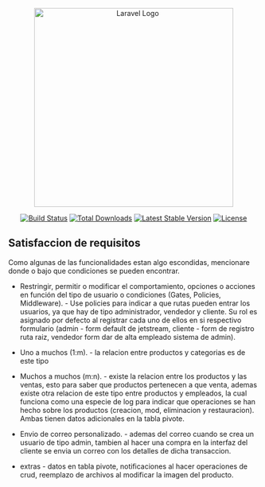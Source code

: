 <p align="center"><a href="https://laravel.com" target="_blank"><img src="https://raw.githubusercontent.com/laravel/art/master/logo-lockup/5%20SVG/2%20CMYK/1%20Full%20Color/laravel-logolockup-cmyk-red.svg" width="400" alt="Laravel Logo"></a></p>

<p align="center">
<a href="https://github.com/laravel/framework/actions"><img src="https://github.com/laravel/framework/workflows/tests/badge.svg" alt="Build Status"></a>
<a href="https://packagist.org/packages/laravel/framework"><img src="https://img.shields.io/packagist/dt/laravel/framework" alt="Total Downloads"></a>
<a href="https://packagist.org/packages/laravel/framework"><img src="https://img.shields.io/packagist/v/laravel/framework" alt="Latest Stable Version"></a>
<a href="https://packagist.org/packages/laravel/framework"><img src="https://img.shields.io/packagist/l/laravel/framework" alt="License"></a>
</p>

## Satisfaccion de requisitos
Como algunas de las funcionalidades estan algo escondidas, mencionare donde o bajo que condiciones se pueden encontrar.

- Restringir, permitir o modificar el comportamiento, opciones o acciones en función del tipo de usuario o condiciones (Gates, Policies, Middleware). - Use policies para indicar a que rutas pueden entrar los usuarios, ya que hay de tipo administrador, vendedor y cliente. Su rol es asignado por defecto al registrar cada uno de ellos en si respectivo formulario (admin - form default de jetstream, cliente - form de registro ruta raiz, vendedor form dar de alta empleado sistema de admin).

- Uno a muchos (1:m). - la relacion entre productos y categorias es de este tipo
- Muchos a muchos (m:n). - existe la relacion entre los productos y las ventas, esto para saber que productos pertenecen a que venta, ademas existe otra relacion de este tipo entre productos y empleados, la cual funciona como una especie de log para indicar que operaciones se han hecho sobre los productos (creacion, mod, eliminacion y restauracion). Ambas tienen datos adicionales en la tabla pivote.

- Envio de correo personalizado. - ademas del correo cuando se crea un usuario de tipo admin, tambien al hacer una compra en la interfaz del cliente se envia un correo con los detalles de dicha transaccion.

- extras - datos en tabla pivote, notificaciones al hacer operaciones de crud, reemplazo de archivos al modificar la imagen del producto.
